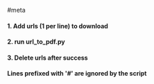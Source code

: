 #meta
#### 1. Add urls (1 per line) to download 
#### 2. run url_to_pdf.py
#### 3. Delete urls after success
#### Lines prefixed with '#' are ignored by the script